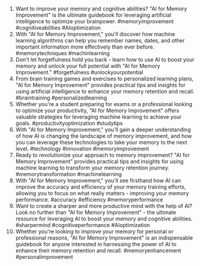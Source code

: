 1. Want to improve your memory and cognitive abilities? "AI for Memory Improvement" is the ultimate guidebook for leveraging artificial intelligence to optimize your brainpower. #memoryimprovement #cognitiveabilities #AIoptimization
2. With "AI for Memory Improvement," you'll discover how machine learning algorithms can help you remember names, dates, and other important information more effectively than ever before. #memorytechniques #machinlearning
3. Don't let forgetfulness hold you back - learn how to use AI to boost your memory and unlock your full potential with "AI for Memory Improvement." #forgetfulness #unlockyourpotential
4. From brain training games and exercises to personalized learning plans, "AI for Memory Improvement" provides practical tips and insights for using artificial intelligence to enhance your memory retention and recall. #braintraining #personalizedlearning
5. Whether you're a student preparing for exams or a professional looking to optimize your productivity, "AI for Memory Improvement" offers valuable strategies for leveraging machine learning to achieve your goals. #productivityoptimization #studytips
6. With "AI for Memory Improvement," you'll gain a deeper understanding of how AI is changing the landscape of memory improvement, and how you can leverage these technologies to take your memory to the next level. #technology #innovation #memoryimprovement
7. Ready to revolutionize your approach to memory improvement? "AI for Memory Improvement" provides practical tips and insights for using machine learning to transform your memory retention journey. #memorytransformation #machinelearning
8. With "AI for Memory Improvement," you'll see firsthand how AI can improve the accuracy and efficiency of your memory training efforts, allowing you to focus on what really matters - improving your memory performance. #accuracy #efficiency #memoryperformance
9. Want to create a sharper and more productive mind with the help of AI? Look no further than "AI for Memory Improvement" - the ultimate resource for leveraging AI to boost your memory and cognitive abilities. #sharpermind #cognitiveperformance #AIoptimization
10. Whether you're looking to improve your memory for personal or professional reasons, "AI for Memory Improvement" is an indispensable guidebook for anyone interested in harnessing the power of AI to enhance their memory retention and recall. #memoryenhancement #personalimprovement


